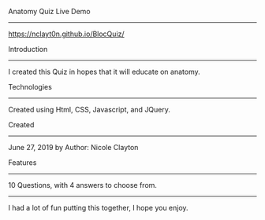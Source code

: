 Anatomy Quiz Live Demo
____________

https://nclayt0n.github.io/BlocQuiz/

Introduction 
____________

I created this Quiz in hopes that it will educate on anatomy. 

Technologies
____________
Created using Html, CSS, Javascript, and JQuery. 

Created
_______
June 27, 2019 by
Author: Nicole Clayton

Features
________
10 Questions, with 4 answers to choose from. 

_________
I had a lot of fun putting this together, I hope you enjoy.
